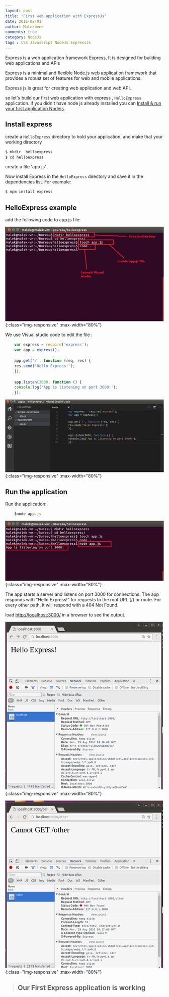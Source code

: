 ```yaml
---
layout: post
title: "First web application with ExpressJs"
date: 2016-02-01
author: Malekbenz
comments: true
category: NodeJs
tags : CSS Javascript NodeJs ExpressJs
---
```


Express is a web application framework Express, It is designed for building web applications and APIs
    
Express  is a minimal and flexible Node.js web application framework that provides a robust set of features for web and mobile applications.

Express js is great for creating web application and web API.

so let's build our first web application with express , `HelloExpress` application. if you didn't have node js already installed you can [Install & run your first application Nodejs](/blog/2015/12/22/install-run-your-first-application-nodejs).  

## Install express  


create a `HelloExpress` directory to hold your application, and make that your working directory

```javascript
$ mkdir  helloexpress
$ cd helloexpress
```
create a file 'app.js'

Now install Express in the `HelloExpress` directory and save it in the dependencies list. For example:

```javascript
$ npm install express
```

## HelloExpress example

add the following code to app.js file:

![CMD](/images/helloexpress/cmd.png){:class="img-responsive" :max-width="80%"}

We use Visual studio code to edit the file  :

```javascript
    var express = require('express');
    var app = express();

    app.get('/', function (req, res) {
    res.send('Hello Express!');
    });

    app.listen(3000, function () {
    console.log('App is listening on port 3000!');
    });
```

![vs code](/images/helloexpress/vscode.png){:class="img-responsive" :max-width="80%"}


## Run the application 
    
Run the application: 

```javascript
    $node app.js
```

![vs code](/images/helloexpress/launch.png){:class="img-responsive" :max-width="80%"}

The app starts a server and listens on port 3000 for connections. The app responds with “Hello Express!” for requests to the root URL (/) or route. For every other path, it will respond with a 404 Not Found.

load [http://localhost:3000/](http://localhost:3000/) in a browser to see the output.

![vs code](/images/helloexpress/web.png){:class="img-responsive" :max-width="80%"}

![vs code](/images/helloexpress/404.png){:class="img-responsive" :max-width="80%"}


>
> ## **Our First Express application is working**
>